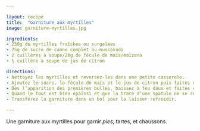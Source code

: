 ```yaml
---

layout: recipe
title:  "Garniture aux myrtilles"
image: garniture-myrtilles.jpg

ingredients:
- 250g de myrtilles fraîches ou surgelées
- 75g de sucre de canne complet ou muscovado
- 2 cuillères à soupe/20g de fécule de maïs/maïzena
- ½ cuillère à soupe de jus de citron

directions:
- Nettoyez les myrtilles et reversez-les dans une petite casserole.
- Ajoutez le sucre, la fécule de maïs et le jus de citron puis faites chauffer le tout à feu moyen.
- Dès l’apparition des premières bulles, baissez à feu doux et faites cuire pendant 6-8 minutes en ne cessant de remuer. On veut conserver le fruit entier, pas en faire une purée. On cherche donc une consistance de gelée.
- Quand le tout est bien épaissi et que la trace d’une spatule ne se résorbe pas, retirez la casserole du feu et réservez.
- Transférez la garniture dans un bol pour la laisser refroidir.

---
```


Une garniture aux myrtilles pour garnir <i lang="en">pies</i>, tartes, et chaussons.
